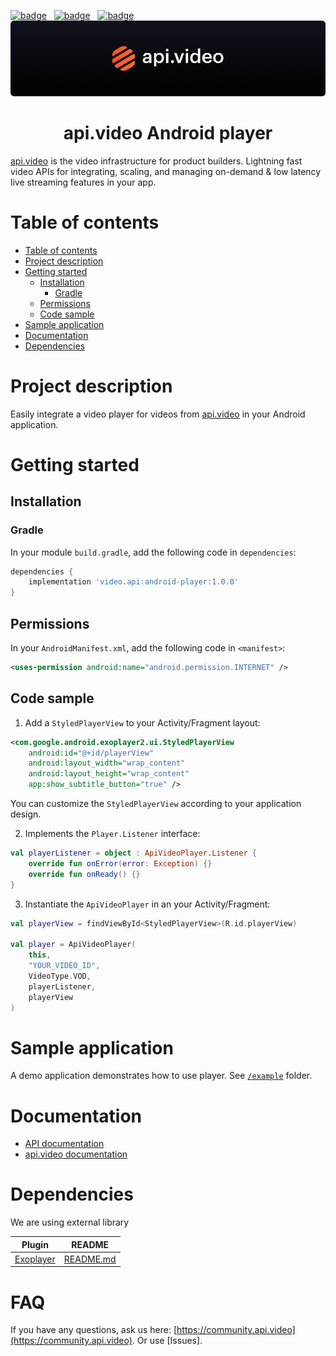 [![badge](https://img.shields.io/twitter/follow/api_video?style=social)](https://twitter.com/intent/follow?screen_name=api_video)
&nbsp; [![badge](https://img.shields.io/github/stars/apivideo/api.video-android-player?style=social)](https://github.com/apivideo/api.video-android-player)
&nbsp; [![badge](https://img.shields.io/discourse/topics?server=https%3A%2F%2Fcommunity.api.video)](https://community.api.video)
![](https://github.com/apivideo/API_OAS_file/blob/master/apivideo_banner.png)
<h1 align="center">api.video Android player</h1>

[api.video](https://api.video) is the video infrastructure for product builders. Lightning fast
video APIs for integrating, scaling, and managing on-demand & low latency live streaming features in
your app.

# Table of contents

- [Table of contents](#table-of-contents)
- [Project description](#project-description)
- [Getting started](#getting-started)
    - [Installation](#installation)
        - [Gradle](#gradle)
    - [Permissions](#permissions)
    - [Code sample](#code-sample)
- [Sample application](#sample-application)
- [Documentation](#documentation)
- [Dependencies](#dependencies)

# Project description

Easily integrate a video player for videos from [api.video](https://api.video) in your Android
application.

# Getting started

## Installation

### Gradle

In your module `build.gradle`, add the following code in `dependencies`:

```groovy
dependencies {
    implementation 'video.api:android-player:1.0.0'
}
```

## Permissions

In your `AndroidManifest.xml`, add the following code in `<manifest>`:

```xml
<uses-permission android:name="android.permission.INTERNET" />
```

## Code sample

1. Add a `StyledPlayerView` to your Activity/Fragment layout:

```xml
<com.google.android.exoplayer2.ui.StyledPlayerView
    android:id="@+id/playerView"
    android:layout_width="wrap_content"
    android:layout_height="wrap_content"
    app:show_subtitle_button="true" />
```

You can customize the `StyledPlayerView` according to your application design.

2. Implements the `Player.Listener` interface:

```kotlin
val playerListener = object : ApiVideoPlayer.Listener {
    override fun onError(error: Exception) {}
    override fun onReady() {}
}
```

3. Instantiate the `ApiVideoPlayer` in an your Activity/Fragment:

```kotlin
val playerView = findViewById<StyledPlayerView>(R.id.playerView)

val player = ApiVideoPlayer(
    this,
    "YOUR_VIDEO_ID",
    VideoType.VOD,
    playerListener,
    playerView
)
```

# Sample application

A demo application demonstrates how to use player.
See [`/example`](https://github.com/apivideo/api.video-android-player/tree/main/example)
folder.

# Documentation

* [API documentation](https://apivideo.github.io/api.video-android-player/)
* [api.video documentation](https://docs.api.video)

# Dependencies

We are using external library

| Plugin | README |
| ------ | ------ |
| [Exoplayer](https://github.com/google/ExoPlayer) | [README.md](https://github.com/google/ExoPlayer#readme) |

# FAQ

If you have any questions, ask us here: [https://community.api.video](https://community.api.video).
Or use [Issues].
